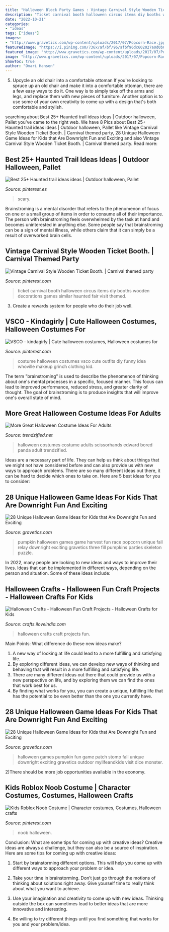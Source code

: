 ```yaml
---
title: "Halloween Block Party Games : Vintage Carnival Style Wooden Ticket Booth."
description: "Ticket carnival booth halloween circus items diy booths wooden decorations games similar haunted fair visit themed"
date: "2022-10-21"
categories:
- "ideas"
tags: ["ideas"]
images:
- "http://www.gravetics.com/wp-content/uploads/2017/07/Popcorn-Race.jpg"
featuredImage: "https://i.pinimg.com/736x/af/bf/96/afbf96dc602027a0d0b6e32f13c14287.jpg"
featured_image: "http://www.gravetics.com/wp-content/uploads/2017/07/Popcorn-Race.jpg"
image: "http://www.gravetics.com/wp-content/uploads/2017/07/Popcorn-Race.jpg"
ShowToc: true
author: "Omari Hansen"
---
```



5. Upcycle an old chair into a comfortable ottoman
If you're looking to spruce up an old chair and make it into a comfortable ottoman, there are a few easy ways to do it. One way is to simply take off the arms and legs, and replace them with new pieces of furniture. Another option is to use some of your own creativity to come up with a design that's both comfortable and stylish.

	

		
searching about Best 25+ Haunted trail ideas ideas | Outdoor halloween, Pallet you've came to the right web. We have 8 Pics about Best 25+ Haunted trail ideas ideas | Outdoor halloween, Pallet like Vintage Carnival Style Wooden Ticket Booth. | Carnival themed party, 28 Unique Halloween Game Ideas for Kids that Are Downright Fun and Exciting and also Vintage Carnival Style Wooden Ticket Booth. | Carnival themed party. Read more:
		
    
## Best 25+ Haunted Trail Ideas Ideas | Outdoor Halloween, Pallet

<img loading=lazy src="https://i.pinimg.com/736x/de/ca/3e/deca3e9ae7c913528dda5c7477e767db.jpg" onerror="this.onerror=null;this.src='https://tse4.mm.bing.net/th?id=OIP.S6TC2_QnnLEQfSWXajQcoQHaFi&amp;pid=15.1';" alt="Best 25+ Haunted trail ideas ideas | Outdoor halloween, Pallet">

_Source: pinterest.es_

>scary. 

	

Brainstroming is a mental disorder that refers to the phenomenon of focus on one or a small group of items in order to consume all of their importance. The person with brainstroming feels overwhelmed by the task at hand and becomes uninterested in anything else. Some people say that brainstroming can be a sign of mental illness, while others claim that it can simply be a result of overworked brain cells.

    
## Vintage Carnival Style Wooden Ticket Booth. | Carnival Themed Party

<img loading=lazy src="https://i.pinimg.com/736x/8e/3f/cd/8e3fcdd6410c1efcb8be50c011471d0d--vintage-carnival-ticket-booth.jpg" onerror="this.onerror=null;this.src='https://tse2.mm.bing.net/th?id=OIP.t4pgDPvx2pyN2Vuc-LETrwHaLH&amp;pid=15.1';" alt="Vintage Carnival Style Wooden Ticket Booth. | Carnival themed party">

_Source: pinterest.com_

>ticket carnival booth halloween circus items diy booths wooden decorations games similar haunted fair visit themed. 

	

3. Create a rewards system for people who do their job well.

    
## VSCO - Kindagirly | Cute Halloween Costumes, Halloween Costumes For

<img loading=lazy src="https://i.pinimg.com/736x/86/a8/9a/86a89a8a4470b46fd03a5c96de527589.jpg" onerror="this.onerror=null;this.src='https://tse2.mm.bing.net/th?id=OIP.t58gEjRv-S632L8oYl75lAHaMr&amp;pid=15.1';" alt="VSCO - kindagirly | Cute halloween costumes, Halloween costumes for">

_Source: pinterest.com_

>costume halloween costumes vsco cute outfits diy funny idea whoville makeup grinch clothing kid. 

	

The term "brainstroming" is used to describe the phenomenon of thinking about one's mental processes in a specific, focused manner. This focus can lead to improved performance, reduced stress, and greater clarity of thought. The goal of brainstroming is to produce insights that will improve one's overall state of mind.

    
## More Great Halloween Costume Ideas For Adults

<img loading=lazy src="http://www.trendzified.net/wp-content/uploads/2014/10/lexwardscissorhands2011__700.jpg" onerror="this.onerror=null;this.src='https://tse1.mm.bing.net/th?id=OIP.8Tf3VPshPshqX4jnFzIn-wHaJ3&amp;pid=15.1';" alt="More Great Halloween Costume Ideas For Adults">

_Source: trendzified.net_

>halloween costumes costume adults scissorhands edward bored panda adult trendzified. 

	

Ideas are a necessary part of life. They can help us think about things that we might not have considered before and can also provide us with new ways to approach problems. There are so many different ideas out there, it can be hard to decide which ones to take on. Here are 5 best ideas for you to consider: 

    
## 28 Unique Halloween Game Ideas For Kids That Are Downright Fun And Exciting

<img loading=lazy src="http://www.gravetics.com/wp-content/uploads/2017/07/Popcorn-Race.jpg" onerror="this.onerror=null;this.src='https://tse1.mm.bing.net/th?id=OIP.cM_4MmSmgpDVA62EK9QSjQAAAA&amp;pid=15.1';" alt="28 Unique Halloween Game Ideas for Kids that Are Downright Fun and Exciting">

_Source: gravetics.com_

>pumpkin halloween games game harvest fun race popcorn unique fall relay downright exciting gravetics three fill pumpkins parties skeleton puzzle. 

	

In 2022, many people are looking to new ideas and ways to improve their lives. Ideas that can be implemented in different ways, depending on the person and situation. Some of these ideas include: 

    
## Halloween Crafts - Halloween Fun Craft Projects - Halloween Crafts For Kids

<img loading=lazy src="https://crafts.iloveindia.com/pics/halloween-crafts.jpg" onerror="this.onerror=null;this.src='https://tse1.mm.bing.net/th?id=OIP.P6FPD2eeSI5ydyTU1M6MegHaFj&amp;pid=15.1';" alt="Halloween Crafts - Halloween Fun Craft Projects - Halloween Crafts for Kids">

_Source: crafts.iloveindia.com_

>halloween crafts craft projects fun. 

	

Main Points: What difference do these new ideas make?
1. A new way of looking at life could lead to a more fulfilling and satisfying life.
2. By exploring different ideas, we can develop new ways of thinking and behaving that will result in a more fulfilling and satisfying life.
3. There are many different ideas out there that could provide us with a new perspective on life, and by exploring them we can find the ones that work best for us.
4. By finding what works for you, you can create a unique, fulfilling life that has the potential to be even better than the one you currently have.

    
## 28 Unique Halloween Game Ideas For Kids That Are Downright Fun And Exciting

<img loading=lazy src="http://www.gravetics.com/wp-content/uploads/2017/07/Pumpkin-Patch-Stomp.jpg" onerror="this.onerror=null;this.src='https://tse3.mm.bing.net/th?id=OIP.AS49tIApT1X1B0z-fnwV7QHaJ2&amp;pid=15.1';" alt="28 Unique Halloween Game Ideas for Kids that Are Downright Fun and Exciting">

_Source: gravetics.com_

>halloween games pumpkin fun game patch stomp fall unique downright exciting gravetics outdoor mylifeandkids visit dice monster. 

	

2)There should be more job opportunities available in the economy. 

    
## Kids Roblox Noob Costume | Character Costumes, Costumes, Halloween Crafts

<img loading=lazy src="https://i.pinimg.com/736x/af/bf/96/afbf96dc602027a0d0b6e32f13c14287.jpg" onerror="this.onerror=null;this.src='https://tse1.mm.bing.net/th?id=OIP.2EOdF4C0PdNy_huNKtaoPQHaJz&amp;pid=15.1';" alt="Kids Roblox Noob Costume | Character costumes, Costumes, Halloween crafts">

_Source: pinterest.com_

>noob halloween. 

	

Conclusion: What are some tips for coming up with creative ideas?
Creative ideas are always a challenge, but they can also be a source of inspiration. Here are some tips for coming up with creative ideas:
1. Start by brainstorming different options. This will help you come up with different ways to approach your problem or idea.

2. Take your time in brainstorming. Don’t just go through the motions of thinking about solutions right away. Give yourself time to really think about what you want to achieve.

3. Use your imagination and creativity to come up with new ideas. Thinking outside the box can sometimes lead to better ideas that are more innovative and interesting.

4. Be willing to try different things until you find something that works for you and your problem/idea.

